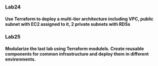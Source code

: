 ### Lab24 
#### Use Terraform to deploy a multi-tier architecture including VPC, public subnet with EC2 assigned to it, 2 private subnets with RDSs 

### Lab25
#### Modularize the last lab using Terraform modulels. Create reusable components for common infrastructure and deploy them in different environments.
